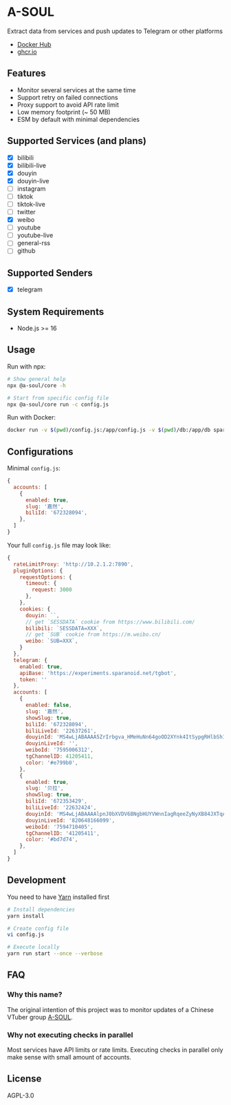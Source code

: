 # A-SOUL

Extract data from services and push updates to Telegram or other platforms

- [Docker Hub](https://hub.docker.com/r/sparanoid/a-soul)
- [ghcr.io](https://github.com/users/sparanoid/packages/container/package/a-soul)

## Features

- Monitor several services at the same time
- Support retry on failed connections
- Proxy support to avoid API rate limit
- Low memory footprint (~ 50 MB)
- ESM by default with minimal dependencies

## Supported Services (and plans)

- [x] bilibili
- [x] bilibili-live
- [x] douyin
- [x] douyin-live
- [ ] instagram
- [ ] tiktok
- [ ] tiktok-live
- [ ] twitter
- [x] weibo
- [ ] youtube
- [ ] youtube-live
- [ ] general-rss
- [ ] github

## Supported Senders

- [x] telegram

## System Requirements

- Node.js >= 16

## Usage

Run with npx:

```bash
# Show general help
npx @a-soul/core -h

# Start from specific config file
npx @a-soul/core run -c config.js
```

Run with Docker:

```bash
docker run -v $(pwd)/config.js:/app/config.js -v $(pwd)/db:/app/db sparanoid/a-soul-core -c config.js --color
```

## Configurations

Minimal `config.js`:

```js
{
  accounts: [
    {
      enabled: true,
      slug: '嘉然',
      biliId: '672328094',
    },
  ]
}
```

Your full `config.js` file may look like:

```js
{
  rateLimitProxy: 'http://10.2.1.2:7890',
  pluginOptions: {
    requestOptions: {
      timeout: {
        request: 3000
      },
    },
    cookies: {
      douyin: ``,
      // get `SESSDATA` cookie from https://www.bilibili.com/
      bilibili: `SESSDATA=XXX`,
      // get `SUB` cookie from https://m.weibo.cn/
      weibo: `SUB=XXX`,
    }
  },
  telegram: {
    enabled: true,
    apiBase: 'https://experiments.sparanoid.net/tgbot',
    token: ''
  },
  accounts: [
    {
      enabled: false,
      slug: '嘉然',
      showSlug: true,
      biliId: '672328094',
      biliLiveId: '22637261',
      douyinId: 'MS4wLjABAAAA5ZrIrbgva_HMeHuNn64goOD2XYnk4ItSypgRHlbSh1c',
      douyinLiveId: '',
      weiboId: '7595006312',
      tgChannelID: 41205411,
      color: '#e799b0',
    },
    {
      enabled: true,
      slug: '贝拉',
      showSlug: true,
      biliId: '672353429',
      biliLiveId: '22632424',
      douyinId: 'MS4wLjABAAAAlpnJ0bXVDV6BNgbHUYVWnnIagRqeeZyNyXB84JXTqAS5tgGjAtw0ZZkv0KSHYyhP',
      douyinLiveId: '820648166099',
      weiboId: '7594710405',
      tgChannelID: '41205411',
      color: '#bd7d74',
    },
  ]
}
```

## Development

You need to have [Yarn](https://yarnpkg.com/) installed first

```bash
# Install dependencies
yarn install

# Create config file
vi config.js

# Execute locally
yarn run start --once --verbose
```

## FAQ

### Why this name?

The original intention of this project was to monitor updates of a Chinese VTuber group [A-SOUL](https://virtualyoutuber.fandom.com/wiki/A-soul).

### Why not executing checks in parallel

Most services have API limits or rate limits. Executing checks in parallel only make sense with small amount of accounts.

## License

AGPL-3.0
